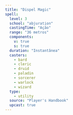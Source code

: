 ```yaml
---
title: "Dispel Magic"
spell:
  level: 3
  school: "abjuration"
  castingTime: "Ação"
  range: "36 metros"
  components:
    v: true
    s: true
  duration: "Instantânea"
  casters:
    - bard
    - cleric
    - druid
    - paladin
    - sorcerer
    - warlock
    - wizard
  type:
    - utility
  source: "Player's Handbook"
  upcast: true
---
```

